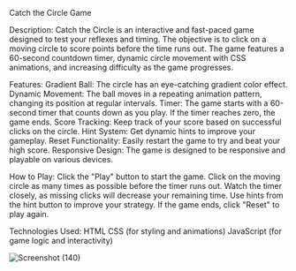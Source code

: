 Catch the Circle Game

Description:
Catch the Circle is an interactive and fast-paced game designed to test your reflexes and timing.
The objective is to click on a moving circle to score points before the time runs out. 
The game features a 60-second countdown timer, dynamic circle movement with CSS animations, and increasing difficulty as the game progresses.




Features:
Gradient Ball: The circle has an eye-catching gradient color effect.
Dynamic Movement: The ball moves in a repeating animation pattern, changing its position at regular intervals.
Timer: The game starts with a 60-second timer that counts down as you play. If the timer reaches zero, the game ends.
Score Tracking: Keep track of your score based on successful clicks on the circle.
Hint System: Get dynamic hints to improve your gameplay.
Reset Functionality: Easily restart the game to try and beat your high score.
Responsive Design: The game is designed to be responsive and playable on various devices.


How to Play:
Click the "Play" button to start the game.
Click on the moving circle as many times as possible before the timer runs out.
Watch the timer closely, as missing clicks will decrease your remaining time.
Use hints from the hint button to improve your strategy.
If the game ends, click "Reset" to play again.


Technologies Used:
HTML
CSS (for styling and animations)
JavaScript (for game logic and interactivity)


![Screenshot (140)](https://github.com/user-attachments/assets/913df889-0e58-4928-bb85-acad752b803b)
